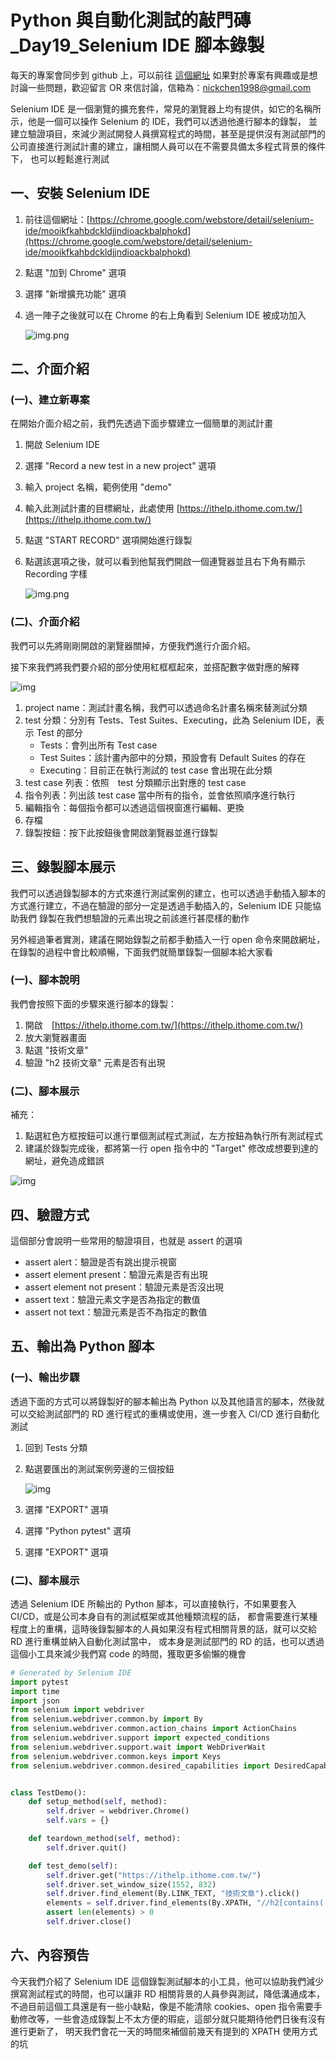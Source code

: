 # Python 與自動化測試的敲門磚_Day19_Selenium IDE 腳本錄製

每天的專案會同步到 github 上，可以前往 [這個網址](https://github.com/nickchen1998/2022_ithelp_marathon) 如果對於專案有興趣或是想討論一些問題，歡迎留言 OR 來信討論，信箱為：nickchen1998@gmail.com

Selenium IDE 是一個瀏覽的擴充套件，常見的瀏覽器上均有提供，如它的名稱所示，他是一個可以操作 Selenium 的 IDE，我們可以透過他進行腳本的錄製，
並建立驗證項目，來減少測試開發人員撰寫程式的時間，甚至是提供沒有測試部門的公司直接進行測試計畫的建立，讓相關人員可以在不需要具備太多程式背景的條件下，
也可以輕鬆進行測試

## 一、安裝 Selenium IDE
1. 前往這個網址：[https://chrome.google.com/webstore/detail/selenium-ide/mooikfkahbdckldjjndioackbalphokd](https://chrome.google.com/webstore/detail/selenium-ide/mooikfkahbdckldjjndioackbalphokd)
2. 點選 "加到 Chrome" 選項
3. 選擇 "新增擴充功能" 選項
4. 過一陣子之後就可以在 Chrome 的右上角看到 Selenium IDE 被成功加入

    ![img.png](img/success_add_selenium_ide.png)

## 二、介面介紹
### (一)、建立新專案
在開始介面介紹之前，我們先透過下面步驟建立一個簡單的測試計畫
1. 開啟 Selenium IDE
2. 選擇 "Record a new test in a new project" 選項
3. 輸入 project 名稱，範例使用 "demo"
4. 輸入此測試計畫的目標網址，此處使用 [https://ithelp.ithome.com.tw/](https://ithelp.ithome.com.tw/)
5. 點選 "START RECORD" 選項開始進行錄製
6. 點選該選項之後，就可以看到他幫我們開啟一個連覽器並且右下角有顯示 Recording 字樣

    ![img.png](img/recording.png)

### (二)、介面介紹
我們可以先將剛剛開啟的瀏覽器關掉，方便我們進行介面介紹。

接下來我們將我們要介紹的部分使用紅框框起來，並搭配數字做對應的解釋

![img](img/介面.jpg)
1. project name：測試計畫名稱，我們可以透過命名計畫名稱來替測試分類
2. test 分類：分別有 Tests、Test Suites、Executing，此為 Selenium IDE，表示 Test 的部分
   - Tests：會列出所有 Test case
   - Test Suites：該計畫內部中的分類，預設會有 Default Suites 的存在
   - Executing：目前正在執行測試的 test case 會出現在此分類
3. test case 列表：依照　test 分類顯示出對應的 test case
4. 指令列表：列出該 test case 當中所有的指令，並會依照順序進行執行
5. 編輯指令：每個指令都可以透過這個視窗進行編輯、更換
6. 存檔
7. 錄製按鈕：按下此按鈕後會開啟瀏覽器並進行錄製

## 三、錄製腳本展示
我們可以透過錄製腳本的方式來進行測試案例的建立，也可以透過手動插入腳本的方式進行建立，不過在驗證的部分一定是透過手動插入的，Selenium IDE 只能協助我們
錄製在我們想驗證的元素出現之前該進行甚麼樣的動作

另外經過筆者實測，建議在開始錄製之前都手動插入一行 open 命令來開啟網址，在錄製的過程中會比較順暢，下面我們就簡單錄製一個腳本給大家看

### (一)、腳本說明
我們會按照下面的步驟來進行腳本的錄製：
1. 開啟　[https://ithelp.ithome.com.tw/](https://ithelp.ithome.com.tw/)
2. 放大瀏覽器畫面
3. 點選 "技術文章"
4. 驗證 "h2 技術文章" 元素是否有出現

### (二)、腳本展示
補充：
1. 點選紅色方框按鈕可以進行單個測試程式測試，左方按鈕為執行所有測試程式
2. 建議於錄製完成後，都將第一行 open 指令中的 "Target" 修改成想要到達的網址，避免造成錯誤

![img](img/demo_script.jpg)

## 四、驗證方式
這個部分會說明一些常用的驗證項目，也就是 assert 的選項
- assert alert：驗證是否有跳出提示視窗
- assert element present：驗證元素是否有出現
- assert element not present：驗證元素是否沒出現
- assert text：驗證元素文字是否為指定的數值
- assert not text：驗證元素是否不為指定的數值

## 五、輸出為 Python 腳本
### (一)、輸出步驟
透過下面的方式可以將錄製好的腳本輸出為 Python 以及其他語言的腳本，然後就可以交給測試部門的 RD 進行程式的重構或使用，進一步套入 CI/CD 進行自動化測試
1. 回到 Tests 分類
2. 點選要匯出的測試案例旁邊的三個按鈕

   ![img](img/options.jpg)

3. 選擇 "EXPORT" 選項
4. 選擇 "Python pytest" 選項
5. 選擇 "EXPORT" 選項

### (二)、腳本展示
透過 Selenium IDE 所輸出的 Python 腳本，可以直接執行，不如果要套入 CI/CD，或是公司本身自有的測試框架或其他種類流程的話，
都會需要進行某種程度上的重構，這時後錄製腳本的人員如果沒有程式相關背景的話，就可以交給 RD 進行重構並納入自動化測試當中，
或本身是測試部門的 RD 的話，也可以透過這個小工具來減少我們寫 code 的時間，獲取更多偷懶的機會

```python
# Generated by Selenium IDE
import pytest
import time
import json
from selenium import webdriver
from selenium.webdriver.common.by import By
from selenium.webdriver.common.action_chains import ActionChains
from selenium.webdriver.support import expected_conditions
from selenium.webdriver.support.wait import WebDriverWait
from selenium.webdriver.common.keys import Keys
from selenium.webdriver.common.desired_capabilities import DesiredCapabilities


class TestDemo():
    def setup_method(self, method):
        self.driver = webdriver.Chrome()
        self.vars = {}

    def teardown_method(self, method):
        self.driver.quit()

    def test_demo(self):
        self.driver.get("https://ithelp.ithome.com.tw/")
        self.driver.set_window_size(1552, 832)
        self.driver.find_element(By.LINK_TEXT, "技術文章").click()
        elements = self.driver.find_elements(By.XPATH, "//h2[contains(.,\'技術文章\')]")
        assert len(elements) > 0
        self.driver.close()
```

## 六、內容預告
今天我們介紹了 Selenium IDE 這個錄製測試腳本的小工具，他可以協助我們減少撰寫測試程式的時間，也可以讓非 RD 相關背景的人員參與測試，降低溝通成本，
不過目前這個工具還是有一些小缺點，像是不能清除 cookies、open 指令需要手動修改等，一些會造成錄製上不太方便的瑕疵，這部分就只能期待他們日後有沒有進行更新了，
明天我們會花一天的時間來補個前幾天有提到的 XPATH 使用方式的坑